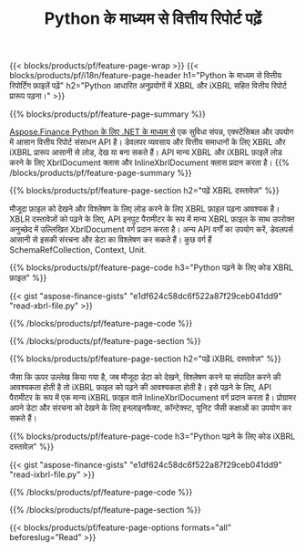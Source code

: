 ﻿---
title: Python के माध्यम से वित्तीय रिपोर्ट पढ़ें
url: /hi/python-net/read/
description:  वित्तीय रिपोर्ट पढ़ने के लिए Python कोड XBRL और iXBRL फ़ाइलें Python लाइब्रेरी के माध्यम से।
---
{{< blocks/products/pf/feature-page-wrap >}}
{{< blocks/products/pf/i18n/feature-page-header h1="Python के माध्यम से वित्तीय रिपोर्टिंग फ़ाइलें पढ़ें" h2="Python आधारित अनुप्रयोगों में XBRL और iXBRL सहित वित्तीय रिपोर्ट प्रारूप पढ़ना।" >}}

{{% blocks/products/pf/feature-page-summary %}}

[Aspose.Finance Python के लिए .NET के माध्यम से](https://products.aspose.com/finance/python-net/) एक सुविधा संपन्न, एक्स्टेंसिबल और उपयोग में आसान वित्तीय रिपोर्ट संसाधन API है। डेवलपर व्यवसाय और वित्तीय समाधानों के लिए XBRL और iXBRL प्रारूप आसानी से लोड, देख या बना सकते हैं। API मान्य XBRL और iXBRL फ़ाइलें लोड करने के लिए XbrlDocument क्लास और InlineXbrlDocument क्लास प्रदान करता है।
{{% /blocks/products/pf/feature-page-summary %}}

{{% blocks/products/pf/feature-page-section h2="पढ़ें XBRL दस्तावेज़" %}}

मौजूदा फ़ाइल को देखने और विश्लेषण के लिए लोड करने के लिए XBRL फ़ाइल पढ़ना आवश्यक है। XBLR दस्तावेज़ों को पढ़ने के लिए, API इनपुट पैरामीटर के रूप में मान्य XBRL फ़ाइल के साथ उपरोक्त अनुच्छेद में उल्लिखित XbrlDocument वर्ग प्रदान करता है। अन्य API वर्गों का उपयोग करें, डेवलपर्स आसानी से इसकी संरचना और डेटा का विश्लेषण कर सकते हैं। कुछ वर्ग हैं SchemaRefCollection, Context, Unit.

{{% blocks/products/pf/feature-page-code h3="Python पढ़ने के लिए कोड XBRL फ़ाइल" %}}

{{< gist "aspose-finance-gists" "e1df624c58dc6f522a87f29ceb041dd9" "read-xbrl-file.py" >}} 

{{% /blocks/products/pf/feature-page-code %}}

{{% /blocks/products/pf/feature-page-section %}}

{{% blocks/products/pf/feature-page-section h2="पढ़ें iXBRL दस्तावेज़" %}}

जैसा कि ऊपर उल्लेख किया गया है, जब मौजूदा डेटा को देखने, विश्लेषण करने या संपादित करने की आवश्यकता होती है तो iXBRL फ़ाइल को पढ़ने की आवश्यकता होती है। इसे पढ़ने के लिए, API पैरामीटर के रूप में एक मान्य iXBRL फ़ाइल वाले InlineXbrlDocument वर्ग प्रदान करता है। प्रोग्रामर अपने डेटा और संरचना को देखने के लिए इनलाइनफैक्ट, कॉन्टेक्स्ट, यूनिट जैसी कक्षाओं का उपयोग कर सकते हैं। 

{{% blocks/products/pf/feature-page-code h3="Python पढ़ने के लिए कोड iXBRL दस्तावेज़" %}}

{{< gist "aspose-finance-gists" "e1df624c58dc6f522a87f29ceb041dd9" "read-ixbrl-file.py" >}}

{{% /blocks/products/pf/feature-page-code %}}

{{% /blocks/products/pf/feature-page-section %}}

{{< blocks/products/pf/feature-page-options formats="all" beforeslug="Read" >}}